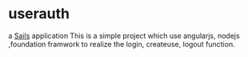 # userauth

a [Sails](http://sailsjs.org) application
This is a simple project which use angularjs, nodejs ,foundation framwork to realize the login, createuse, logout function.
